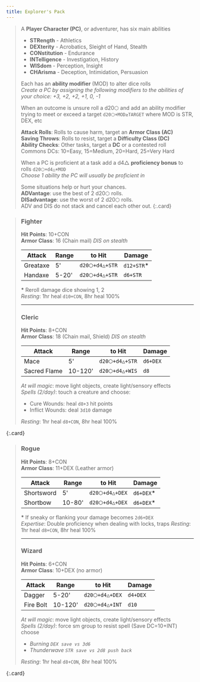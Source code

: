 ```yaml
---
title: Explorer's Pack
---
```


> A **Player Character (PC)**, or adventurer, has six main abilities
>
> - **STRength** - Athletics
> - **DEXterity** - Acrobatics, Sleight of Hand, Stealth
> - **CONstitution** - Endurance
> - **INTelligence** - Investigation, History
> - **WISdom** - Perception, Insight
> - **CHArisma** - Deception, Intimidation, Persuasion
>
>Each has an **ability modifier** (MOD) to alter dice rolls  
>_Create a PC by assigning the following modifiers to the abilities of your choice: +3, +2, +2, +1, 0, -1_
>
>When an outcome is unsure roll a d20⬡ and add an ability modifier trying to meet or exceed a target `d20⬡+MOD≥TARGET` where MOD is STR, DEX, etc
>
>**Attack Rolls**: Rolls to cause harm, target an **Armor Class (AC)**  
>**Saving Throws**: Rolls to resist, target a **Difficulty Class (DC)**  
>**Ability Checks**: Other tasks, target a **DC** or a contested roll    
>Commons DCs: 10=Easy, 15=Medium, 20=Hard, 25=Very Hard
>
>When a PC is proficient at a task add a d4△ **proficiency bonus** to rolls `d20⬡+d4△+MOD`  
>_Choose 1 ability the PC will usually be proficient in_
>
>Some situations help or hurt your chances.  
>**ADVantage**: use the best of 2 d20⬡ rolls.  
>**DISadvantage**: use the worst of 2 d20⬡ rolls.  
>ADV and DIS do not stack and cancel each other out. 
{:.card}



> ### Fighter  
> **Hit Points**: 10+CON  
> **Armor Class**: 16 (Chain mail) _DIS on stealth_  
>  
> | Attack   | Range | to Hit         | Damage
> |----------|-------|----------------|-------
> | Greataxe | 5'    | `d20⬡+d4△+STR` | `d12+STR`*
> | Handaxe  | 5-20' | `d20⬡+d4△+STR` | `d6+STR`
>
> __*__ Reroll damage dice showing 1, 2  
> _Resting_: 1hr heal `d10+CON`, 8hr heal 100%  
>
> -----
>
> ### Cleric
> **Hit Points**: 8+CON  
> **Armor Class**: 18 (Chain mail, Shield) _DIS on stealth_  
>  
> | Attack       | Range   | to Hit         | Damage
> |--------------|---------|----------------|-------
> | Mace         | 5'      | `d20⬡+d4△+STR` | `d6+DEX`
> | Sacred Flame | 10-120' | `d20⬡+d4△+WIS` | `d8` 
>
> _At will magic_: move light objects, create light/sensory effects  
> _Spells (2/day)_: touch a creature and choose:  
> - Cure Wounds: heal `d8+3` hit points  
> - Inflict Wounds: deal `3d10` damage  
>
> _Resting_: 1hr heal `d8+CON`, 8hr heal 100%  
>
{:.card}

> ### Rogue
> **Hit Points**: 8+CON  
> **Armor Class**: 11+DEX (Leather armor)  
>  
> | Attack     | Range  | to Hit         | Damage
> |------------|--------|----------------|-------
> | Shortsword | 5'     | `d20⬡+d4△+DEX` | `d6+DEX`*
> | Shortbow   | 10-80' | `d20⬡+d4△+DEX` | `d6+DEX`*
>
> __*__ If sneaky or flanking your damage becomes `2d6+DEX`  
> _Expertise_: Double proficiency when dealing with locks, traps
> _Resting_: 1hr heal `d8+CON`, 8hr heal 100%  
>
> -----
>
> ### Wizard
> **Hit Points**: 6+CON  
> **Armor Class**: 10+DEX (no armor)  
>  
> | Attack    | Range   | to Hit         | Damage
> |-----------|---------|----------------|-------
> | Dagger    | 5-20'   | `d20⬡+d4△+DEX` | `d4+DEX`
> | Fire Bolt | 10-120' | `d20⬡+d4△+INT` | `d10` 
>
> _At will magic_: move light objects, create light/sensory effects  
> _Spells (2/day)_: force sm group to resist spell (Save DC=10+INT) choose  
> - _Burning `DEX save vs 3d6`_  
> - _Thunderwave `STR save vs 2d8 push back`_  
>
> _Resting_: 1hr heal `d8+CON`, 8hr heal 100%  
>
{:.card}
